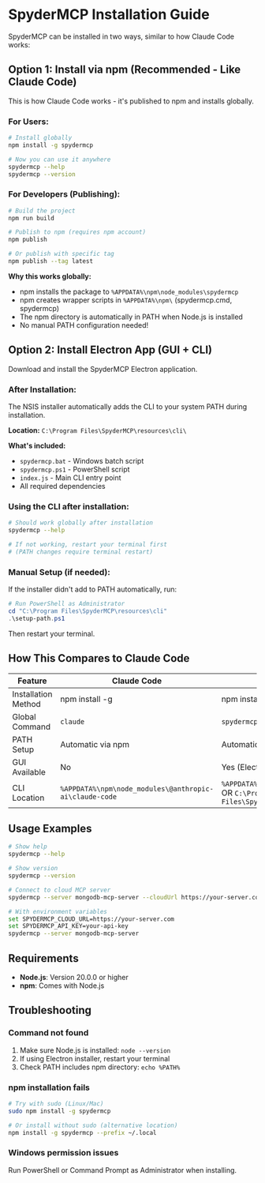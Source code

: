 # SpyderMCP Installation Guide

SpyderMCP can be installed in two ways, similar to how Claude Code works:

## Option 1: Install via npm (Recommended - Like Claude Code)

This is how Claude Code works - it's published to npm and installs globally.

### For Users:

```bash
# Install globally
npm install -g spydermcp

# Now you can use it anywhere
spydermcp --help
spydermcp --version
```

### For Developers (Publishing):

```bash
# Build the project
npm run build

# Publish to npm (requires npm account)
npm publish

# Or publish with specific tag
npm publish --tag latest
```

**Why this works globally:**
- npm installs the package to `%APPDATA%\npm\node_modules\spydermcp`
- npm creates wrapper scripts in `%APPDATA%\npm\` (spydermcp.cmd, spydermcp)
- The npm directory is automatically in PATH when Node.js is installed
- No manual PATH configuration needed!

## Option 2: Install Electron App (GUI + CLI)

Download and install the SpyderMCP Electron application.

### After Installation:

The NSIS installer automatically adds the CLI to your system PATH during installation.

**Location:** `C:\Program Files\SpyderMCP\resources\cli\`

**What's included:**
- `spydermcp.bat` - Windows batch script
- `spydermcp.ps1` - PowerShell script
- `index.js` - Main CLI entry point
- All required dependencies

### Using the CLI after installation:

```bash
# Should work globally after installation
spydermcp --help

# If not working, restart your terminal first
# (PATH changes require terminal restart)
```

### Manual Setup (if needed):

If the installer didn't add to PATH automatically, run:

```powershell
# Run PowerShell as Administrator
cd "C:\Program Files\SpyderMCP\resources\cli"
.\setup-path.ps1
```

Then restart your terminal.

## How This Compares to Claude Code

| Feature | Claude Code | SpyderMCP |
|---------|-------------|-----------|
| Installation Method | npm install -g | npm install -g OR Electron installer |
| Global Command | `claude` | `spydermcp` |
| PATH Setup | Automatic via npm | Automatic via npm OR installer |
| GUI Available | No | Yes (Electron app) |
| CLI Location | `%APPDATA%\npm\node_modules\@anthropic-ai\claude-code` | `%APPDATA%\npm\node_modules\spydermcp` OR `C:\Program Files\SpyderMCP\resources\cli` |

## Usage Examples

```bash
# Show help
spydermcp --help

# Show version
spydermcp --version

# Connect to cloud MCP server
spydermcp --server mongodb-mcp-server --cloudUrl https://your-server.com

# With environment variables
set SPYDERMCP_CLOUD_URL=https://your-server.com
set SPYDERMCP_API_KEY=your-api-key
spydermcp --server mongodb-mcp-server
```

## Requirements

- **Node.js**: Version 20.0.0 or higher
- **npm**: Comes with Node.js

## Troubleshooting

### Command not found
1. Make sure Node.js is installed: `node --version`
2. If using Electron installer, restart your terminal
3. Check PATH includes npm directory: `echo %PATH%`

### npm installation fails
```bash
# Try with sudo (Linux/Mac)
sudo npm install -g spydermcp

# Or install without sudo (alternative location)
npm install -g spydermcp --prefix ~/.local
```

### Windows permission issues
Run PowerShell or Command Prompt as Administrator when installing.
